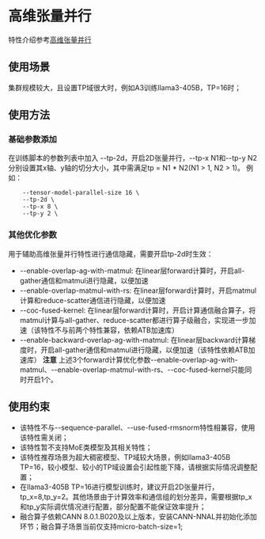 # 高维张量并行
特性介绍参考[高维张量并行](https://gitee.com/ascend/MindSpeed/blob/master/docs/features/tensor-parallel-2d.md)
## 使用场景
集群规模较大，且设置TP域很大时，例如A3训练llama3-405B，TP=16时；
## 使用方法
### 基础参数添加
在训练脚本的参数列表中加入 --tp-2d，开启2D张量并行，--tp-x N1和--tp-y N2分别设置其x轴、y轴的切分大小，其中需满足tp = N1 * N2(N1 > 1, N2 > 1)。
例如：
```
    --tensor-model-parallel-size 16 \
    --tp-2d \
    --tp-x 8 \
    --tp-y 2 \
```
### 其他优化参数
用于辅助高维张量并行特性进行通信隐藏，需要开启tp-2d时生效：

 - --enable-overlap-ag-with-matmul: 在linear层forward计算时，开启all-gather通信和matmul进行隐藏，以便加速
 - --enable-overlap-matmul-with-rs: 在linear层forward计算时，开启matmul计算和reduce-scatter通信进行隐藏，以便加速
 - --coc-fused-kernel: 在linear层forward计算时，开启计算通信融合算子，将matmul计算与all-gather、reduce-scatter都进行算子级融合，实现进一步加速（该特性不与前两个特性兼容，依赖ATB加速库）
 - --enable-backward-overlap-ag-with-matmul: 在linear层backward计算梯度时，开启all-gather通信和matmul进行隐藏，以便加速（该特性依赖ATB加速库）
**注意** 上述3个forward计算优化参数--enable-overlap-ag-with-matmul、--enable-overlap-matmul-with-rs、--coc-fused-kernel只能同时开启1个。


## 使用约束
 - 该特性不与--sequence-parallel、--use-fused-rmsnorm特性相兼容，使用该特性需关闭；
 - 该特性暂不支持MoE类模型及其相关特性；
 - 该特性推荐场景为超大稠密模型、TP域较大场景，例如llama3-405B TP=16，较小模型、较小的TP域设置会引起性能下降，请根据实际情况调整配置；
 - 在llama3-405B TP=16进行模型训练时，建议开启2D张量并行，tp_x=8,tp_y=2。其他场景由于计算效率和通信组的划分差异，需要根据tp_x和tp_y实际调优情况进行配置，部分配置不能保证效率提升；
 - 融合算子依赖CANN 8.0.1.B020及以上版本，安装CANN-NNAL并初始化添加环节；融合算子场景当前仅支持micro-batch-size=1;

